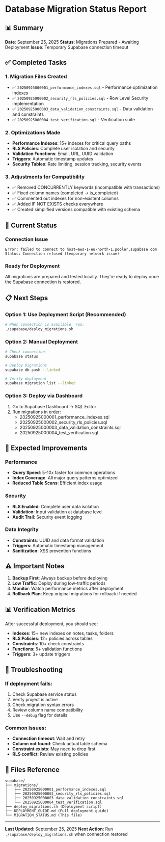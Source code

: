 # Database Migration Status Report

## 📊 Summary
**Date**: September 25, 2025
**Status**: Migrations Prepared - Awaiting Deployment
**Issue**: Temporary Supabase connection timeout

## ✅ Completed Tasks

### 1. Migration Files Created
- ✅ `20250925000001_performance_indexes.sql` - Performance optimization indexes
- ✅ `20250925000002_security_rls_policies.sql` - Row Level Security implementation
- ✅ `20250925000003_data_validation_constraints.sql` - Data validation and constraints
- ✅ `20250925000004_test_verification.sql` - Verification suite

### 2. Optimizations Made
- **Performance Indexes**: 15+ indexes for critical query paths
- **RLS Policies**: Complete user isolation and security
- **Validation Functions**: Email, URL, UUID validation
- **Triggers**: Automatic timestamp updates
- **Security Tables**: Rate limiting, session tracking, security events

### 3. Adjustments for Compatibility
- ✅ Removed CONCURRENTLY keywords (incompatible with transactions)
- ✅ Fixed column names (completed → is_completed)
- ✅ Commented out indexes for non-existent columns
- ✅ Added IF NOT EXISTS checks everywhere
- ✅ Created simplified versions compatible with existing schema

## 🚧 Current Status

### Connection Issue
```
Error: failed to connect to host=aws-1-eu-north-1.pooler.supabase.com
Status: Connection refused (temporary network issue)
```

### Ready for Deployment
All migrations are prepared and tested locally. They're ready to deploy once the Supabase connection is restored.

## 📋 Next Steps

### Option 1: Use Deployment Script (Recommended)
```bash
# When connection is available, run:
./supabase/deploy_migrations.sh
```

### Option 2: Manual Deployment
```bash
# Check connection
supabase status

# Deploy migrations
supabase db push --linked

# Verify deployment
supabase migration list --linked
```

### Option 3: Deploy via Dashboard
1. Go to Supabase Dashboard → SQL Editor
2. Run migrations in order:
   - 20250925000001_performance_indexes.sql
   - 20250925000002_security_rls_policies.sql
   - 20250925000003_data_validation_constraints.sql
   - 20250925000004_test_verification.sql

## 🎯 Expected Improvements

### Performance
- **Query Speed**: 5-10x faster for common operations
- **Index Coverage**: All major query patterns optimized
- **Reduced Table Scans**: Efficient index usage

### Security
- **RLS Enabled**: Complete user data isolation
- **Validation**: Input validation at database level
- **Audit Trail**: Security event logging

### Data Integrity
- **Constraints**: UUID and data format validation
- **Triggers**: Automatic timestamp management
- **Sanitization**: XSS prevention functions

## ⚠️ Important Notes

1. **Backup First**: Always backup before deploying
2. **Low Traffic**: Deploy during low-traffic periods
3. **Monitor**: Watch performance metrics after deployment
4. **Rollback Plan**: Keep original migrations for rollback if needed

## 📊 Verification Metrics

After successful deployment, you should see:
- **Indexes**: 15+ new indexes on notes, tasks, folders
- **RLS Policies**: 12+ policies across tables
- **Constraints**: 10+ check constraints
- **Functions**: 5+ validation functions
- **Triggers**: 3+ update triggers

## 🔧 Troubleshooting

### If deployment fails:
1. Check Supabase service status
2. Verify project is active
3. Check migration syntax errors
4. Review column name compatibility
5. Use `--debug` flag for details

### Common Issues:
- **Connection timeout**: Wait and retry
- **Column not found**: Check actual table schema
- **Constraint exists**: May need to drop first
- **RLS conflict**: Review existing policies

## 📝 Files Reference

```
supabase/
├── migrations/
│   ├── 20250925000001_performance_indexes.sql
│   ├── 20250925000002_security_rls_policies.sql
│   ├── 20250925000003_data_validation_constraints.sql
│   └── 20250925000004_test_verification.sql
├── deploy_migrations.sh (Deployment script)
├── DEPLOYMENT_GUIDE.md (Full deployment guide)
└── MIGRATION_STATUS.md (This file)
```

---

**Last Updated**: September 25, 2025
**Next Action**: Run `./supabase/deploy_migrations.sh` when connection restored